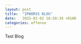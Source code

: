 ```yaml
---
layout: post
title:  "IPWORXS BLOG"
date:   2025-02-02 18:50:39 +0100
categories: offense
---
```

Test Blog
